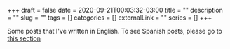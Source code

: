 +++ 
draft = false
date = 2020-09-21T00:03:32-03:00
title = ""
description = ""
slug = "" 
tags = []
categories = []
externalLink = ""
series = []
+++

Some posts that I've written in English.
To see Spanish posts, please go to [this section](/posts)
